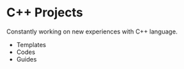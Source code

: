 # C++ Projects

Constantly working on new experiences with C++ language.

- Templates
- Codes
- Guides

